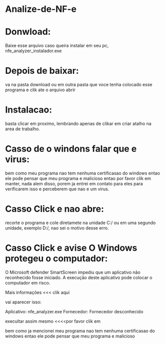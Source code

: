 # Analize-de-NF-e

# Donwload:
Baixe esse arquivo caso queira instalar em seu pc,
nfe_analyzer_instalador.exe
# Depois de baixar:
va na pasta download ou em outra pasta que voce tenha colocado esse programa e clik ate o arquivo abrir 
# Instalacao:
basta clicar em proximo, lembrando apenas de clikar em criar atalho na area de trabalho.
# Casso de o windons falar que e virus:
bem como meu programa nao tem nenhuma certificasao do windows entao ele pode pensar que meu programa e malicioso entao por favor clik em manter, nada alem disso,
porem ja entrei em contato para eles para verificarem isso e perceberem que nao e um virus.
# Casso Click e nao abre:
recorte o programa e cole diretamete na unidade C:/ ou em uma segundo unidade, exemplo D:/, nao sei o motivo desse erro.
# Casso Click e avise O Windows protegeu o computador:
O Microsoft defender SmartScreen impediu que um aplicativo não reconhecido fosse iniciado. A execução deste aplicativo pode colocar o computador em risco.

Mais informações <<< clik aqui

vai aparecer isso:

Aplicativo: nfe_analyzer.exe 
Fornecedor:  Fornecedor desconhecido 

execultar assim mesmo  <<<<por favor clik em 

bem como ja mencionei meu programa nao tem nenhuma certificasao do windows entao ele pode pensar que meu programa e malicioso
